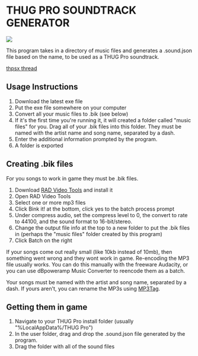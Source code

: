 # THUG PRO SOUNDTRACK GENERATOR

![](https://i.imgur.com/yjR8ZFe.png)

This program takes in a directory of music files and generates a .sound.json file based on the name, to be used as a THUG Pro soundtrack.

[thpsx thread](http://thpsx.com/forums/index.php?topic=1071.msg7920)

## Usage Instructions

1. Download the latest exe file
2. Put the exe file somewhere on your computer
3. Convert all your music files to .bik (see below)
4. If it's the first time you're running it, it will created a folder called "music files" for you. Drag all of your .bik files into this folder. They must be named with the artist name and song name, separated by a dash.
5. Enter the additional information prompted by the program.
6. A folder is exported 

## Creating .bik files

For you songs to work in game they must be .bik files. 

1. Download [RAD Video Tools](http://www.radgametools.com/bnkdown.htm) and install it
2. Open RAD Video Tools
3. Select one or more mp3 files
4. Click Bink it! at the bottom, click yes to the batch process prompt
5. Under compress audio, set the compress level to 0, the convert to rate to 44100, and the sound format to 16-bit/stereo.
6. Change the output file info at the top to a new folder to put the .bik files in (perhaps the "music files" folder created by this program)
7. Click Batch on the right

If your songs come out really small (like 10kb instead of 10mb), then something went wrong and they wont work in game. Re-encoding the MP3 file usually works. You can do this manually with the freeware Audacity, or you can use dBpoweramp Music Converter to reencode them as a batch.

Your songs must be named with the artist and song name, separated by a dash. If yours aren't, you can rename the MP3s using [MP3Tag](https://www.mp3tag.de/en/).

## Getting them in game

1. Navigate to your THUG Pro install folder (usually "%LocalAppData%/THUG Pro")
2. In the user folder, drag and drop the .sound.json file generated by the program.
3. Drag the folder with all of the sound files 

